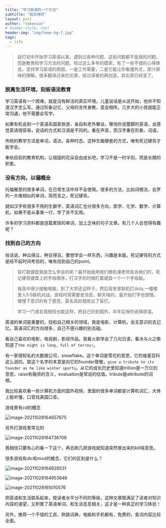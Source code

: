 ```yaml
---
title: "学习英语的一个方法"
subtitle: "挺实用的"
layout: post
author: "tokenian"
# header-style: text
header-img: "img/home-bg-f.jpg"
tags:
  - life
---
```


> 自打初中开始学习英语以来，遇到过各种问题，这些问题都不是我的问题，而是教育和学习方法的问题。经过这么多年的摸索，有了一些不错的心得体会。坚持学习英语的原因，一是工作需要，二是它能让你看懂外文，原汁原味的理解。很多翻译过来的文章，经过译者的再创造，其实质已经变了。

### 脱离生活环境，刻板语法教育

学习英语有一个困难，就是没有鲜活的真实环境。儿童说话是从说开始，他并不知道汉字怎么写。通过形象记忆，父母的言传身教，意会相传。几岁大的小孩就能正常沟通，他不需要会写字。

如果有机会到一个英语系国家旅游，亲自和老外攀谈，哪怕你说蹩脚的英语，会感觉英语很容易，说话的方式和汉语是不同的。重在声音，而汉字重在形象、词语。

传统的教学方法是单词，语法，各种时态。这种生搬硬套的方式，唯有死记硬背才能学会。

奉劝目前的教育机构，让祖国的花朵自由成长吧，学习不是一时半刻，而是长期的积累。

### 没有方向，以偏概全

托福雅思的很多单词，在日常生活中并不会使用。很多的方法，比如词根法，会罗列一大堆相似的单词，简而言之，死记硬背。

就如汉字有很多不用的生僻字，英语词汇也分很多方向，医学、化学、数学、计算机，如果不是从事某一行，学了并不实用。

许多的学习资料都是连篇累牍的单词，加上乏味的句子文章。有几个人会觉得有趣呢？

### 找到自己的方向

俗话说，种瓜得瓜，种豆得豆。要想学会一样东西，兴趣是本能。死记硬背的方式是经不起时间考验的，唯有找到自己的point。

> 盲打敲键盘我是怎么学会的呢？最开始我用我们微机课老师告诉我们的，死记硬背键盘上的字母顺序，打汉字的时候盯着键盘一个一个字母敲。
>
> 我高中很少接触电脑，到了大学还这样子。然后宿舍里联机打dota,一幢楼里人5:5联机对战。游戏时常需要发消息，聊天啥的，最开始打字也很慢，慢慢下意识的有了感觉，莫名其妙就练出了盲打。
>
> 学习一门语言我相信也能这样，把自己扔到国外，半年后保你说得顺溜。

英语的单词是重要的，找和自己相关的领域，我是电影、计算机，会无意识的去记忆。英语词汇的方向很多，自己不感兴趣的别去碰。

看自己喜欢的电影，电视剧，影视作品。我看火影学会了几句日语，看冰与火之歌知道了`the night is long, full of terros!`。

有一家很知名的大数据公司，snowflake。这个单词是雪花的意思，它的维基百科这么说的。取这个名字的本意是向它的founder致敬，`give a tribute to its founder as he like winter sports`。从它的成长历史里知道trillion是一万亿的意思，raise有融资的含义，evaluation是常说的估值。tribute是attribute的词根。

我比较喜欢看一些计算机方面的国外视频，里面的很多单词都是计算机词汇，大体上能听懂，口音找美国口音。

游戏里有cd的概念

![image-20211028164657675](https://gitee.com/tokenian/images-bed/raw/master/img/image-20211028164657675.png)

另外打游戏里常见的

![image-20211028164736706](https://gitee.com/tokenian/images-bed/raw/master/img/image-20211028164736706.png)

我相信只要有心的看一下这个，再去刷几把游戏就知道突然冒出来的kill啥意思。

很多游戏有dlc和mod的概念，它们的区别是什么？

![image-20211028164928531](https://gitee.com/tokenian/images-bed/raw/master/img/image-20211028164928531.png)

![image-20211028164953846](https://gitee.com/tokenian/images-bed/raw/master/img/image-20211028164953846.png)

![image-20211028165010576](https://gitee.com/tokenian/images-bed/raw/master/img/image-20211028165010576.png)

把英语和生活联系起来，按读者水平分不同的等级，这种文章既满足了读者对知识内容的渴望，又积累了英语单词，和生活息息相关，这才是一种真正的学习体验！

另外，推荐一个不错的工具，欧路词典，电脑和手机都有，免费的，查词内容比较全面。